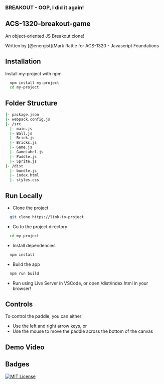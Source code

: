 ### BREAKOUT - OOP, I did it again!

## ACS-1320-breakout-game

An object-oriented JS Breakout clone!

Written by [@energist](Mark Rattle for ACS-1320 - Javascript Foundations

## Installation

Install my-project with npm

```bash
  npm install my-project
  cd my-project
```

## Folder Structure

```bash
|- package.json
|- webpack.config.js
|- /src
  |- main.js
  |- Ball.js
  |- Brick.js
  |- Bricks.js
  |- Game.js
  |- GameLabel.js
  |- Paddle.js
  |- Sprite.js
|- /dist
  |- bundle.js
  |- index.html
  |- styles.css
```
## Run Locally

- Clone the project

```bash
  git clone https://link-to-project
```

- Go to the project directory

```bash
  cd my-project
```

- Install dependencies

```bash
  npm install
```

- Build the app

```bash
  npm run build
```

- Run using Live Server in VSCode, or open /dist/index.html in your browser!

## Controls

To control the paddle, you can either: 
- Use the left and right arrow keys, or
- Use the mouse to move the paddle across the bottom of the canvas

## Demo Video

## Badges

[![MIT License](https://img.shields.io/badge/License-MIT-green.svg)](https://choosealicense.com/licenses/mit/)

